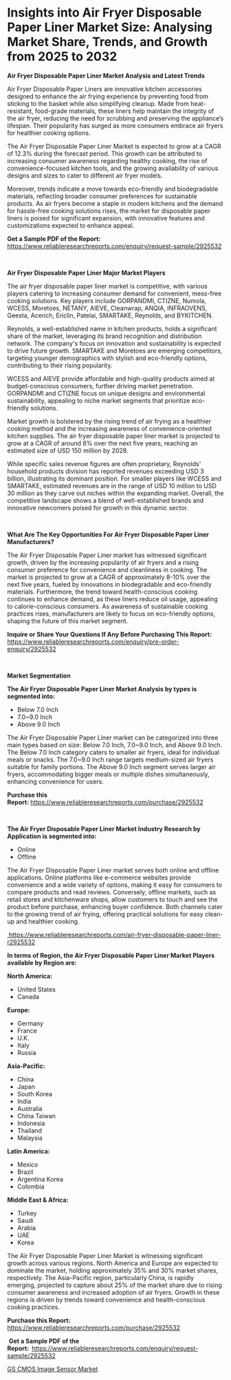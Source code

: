 <p><h1>Insights into Air Fryer Disposable Paper Liner Market Size: Analysing Market Share, Trends, and Growth from 2025 to 2032</h1></p><p><strong>Air Fryer Disposable Paper Liner Market Analysis and Latest Trends</strong></p>
<p><p>Air Fryer Disposable Paper Liners are innovative kitchen accessories designed to enhance the air frying experience by preventing food from sticking to the basket while also simplifying cleanup. Made from heat-resistant, food-grade materials, these liners help maintain the integrity of the air fryer, reducing the need for scrubbing and preserving the appliance’s lifespan. Their popularity has surged as more consumers embrace air fryers for healthier cooking options.</p><p>The Air Fryer Disposable Paper Liner Market is expected to grow at a CAGR of 12.3% during the forecast period. This growth can be attributed to increasing consumer awareness regarding healthy cooking, the rise of convenience-focused kitchen tools, and the growing availability of various designs and sizes to cater to different air fryer models. </p><p>Moreover, trends indicate a move towards eco-friendly and biodegradable materials, reflecting broader consumer preferences for sustainable products. As air fryers become a staple in modern kitchens and the demand for hassle-free cooking solutions rises, the market for disposable paper liners is poised for significant expansion, with innovative features and customizations expected to enhance appeal.</p></p>
<p><strong>Get a Sample PDF of the Report:&nbsp;</strong> <a href="https://www.reliableresearchreports.com/enquiry/request-sample/2925532?utm_campaign=2957&utm_medium=2&utm_source=Github&utm_content=ia&utm_term=12032025&utm_id=air-fryer-disposable-paper-liner">https://www.reliableresearchreports.com/enquiry/request-sample/2925532</a></p>
<p>&nbsp;</p>
<p><strong>Air Fryer Disposable Paper Liner Major Market Players</strong></p>
<p><p>The air fryer disposable paper liner market is competitive, with various players catering to increasing consumer demand for convenient, mess-free cooking solutions. Key players include GORPANDMI, CTIZNE, Numola, WCESS, Moretoes, NETANY, AIEVE, Cleanwrap, ANQIA, INFRAOVENS, Geesta, Acerich, Ericlin, Patelai, SMARTAKE, Reynolds, and BYKITCHEN.</p><p>Reynolds, a well-established name in kitchen products, holds a significant share of the market, leveraging its brand recognition and distribution network. The company's focus on innovation and sustainability is expected to drive future growth. SMARTAKE and Moretoes are emerging competitors, targeting younger demographics with stylish and eco-friendly options, contributing to their rising popularity.</p><p>WCESS and AIEVE provide affordable and high-quality products aimed at budget-conscious consumers, further driving market penetration. GORPANDMI and CTIZNE focus on unique designs and environmental sustainability, appealing to niche market segments that prioritize eco-friendly solutions.</p><p>Market growth is bolstered by the rising trend of air frying as a healthier cooking method and the increasing awareness of convenience-oriented kitchen supplies. The air fryer disposable paper liner market is projected to grow at a CAGR of around 8% over the next five years, reaching an estimated size of USD 150 million by 2028.</p><p>While specific sales revenue figures are often proprietary, Reynolds' household products division has reported revenues exceeding USD 3 billion, illustrating its dominant position. For smaller players like WCESS and SMARTAKE, estimated revenues are in the range of USD 10 million to USD 30 million as they carve out niches within the expanding market. Overall, the competitive landscape shows a blend of well-established brands and innovative newcomers poised for growth in this dynamic sector.</p></p>
<p>&nbsp;</p>
<p><strong>What Are The Key Opportunities For Air Fryer Disposable Paper Liner Manufacturers?</strong></p>
<p><p>The Air Fryer Disposable Paper Liner market has witnessed significant growth, driven by the increasing popularity of air fryers and a rising consumer preference for convenience and cleanliness in cooking. The market is projected to grow at a CAGR of approximately 8-10% over the next five years, fueled by innovations in biodegradable and eco-friendly materials. Furthermore, the trend toward health-conscious cooking continues to enhance demand, as these liners reduce oil usage, appealing to calorie-conscious consumers. As awareness of sustainable cooking practices rises, manufacturers are likely to focus on eco-friendly options, shaping the future of this market segment.</p></p>
<p><strong>Inquire or Share Your Questions If Any Before Purchasing This Report:</strong> <a href="https://www.reliableresearchreports.com/enquiry/pre-order-enquiry/2925532?utm_campaign=2957&utm_medium=2&utm_source=Github&utm_content=ia&utm_term=12032025&utm_id=air-fryer-disposable-paper-liner">https://www.reliableresearchreports.com/enquiry/pre-order-enquiry/2925532</a></p>
<p>&nbsp;</p>
<p><strong>Market Segmentation</strong></p>
<p><strong>The Air Fryer Disposable Paper Liner Market Analysis by types is segmented into:</strong></p>
<p><ul><li>Below 7.0 Inch</li><li>7.0~9.0 Inch</li><li>Above 9.0 Inch</li></ul></p>
<p><p>The Air Fryer Disposable Paper Liner market can be categorized into three main types based on size: Below 7.0 Inch, 7.0~9.0 Inch, and Above 9.0 Inch. The Below 7.0 Inch category caters to smaller air fryers, ideal for individual meals or snacks. The 7.0~9.0 Inch range targets medium-sized air fryers suitable for family portions. The Above 9.0 Inch segment serves larger air fryers, accommodating bigger meals or multiple dishes simultaneously, enhancing convenience for users.</p></p>
<p><strong>Purchase this Report:&nbsp;</strong><a href="https://www.reliableresearchreports.com/purchase/2925532?utm_campaign=2957&utm_medium=2&utm_source=Github&utm_content=ia&utm_term=12032025&utm_id=air-fryer-disposable-paper-liner">https://www.reliableresearchreports.com/purchase/2925532</a></p>
<p>&nbsp;</p>
<p><strong>The Air Fryer Disposable Paper Liner Market Industry Research by Application is segmented into:</strong></p>
<p><ul><li>Online</li><li>Offline</li></ul></p>
<p><p>The Air Fryer Disposable Paper Liner market serves both online and offline applications. Online platforms like e-commerce websites provide convenience and a wide variety of options, making it easy for consumers to compare products and read reviews. Conversely, offline markets, such as retail stores and kitchenware shops, allow customers to touch and see the product before purchase, enhancing buyer confidence. Both channels cater to the growing trend of air frying, offering practical solutions for easy clean-up and healthier cooking.</p></p>
<p><a href="https://www.reliableresearchreports.com/air-fryer-disposable-paper-liner-r2925532?utm_campaign=2957&utm_medium=2&utm_source=Github&utm_content=ia&utm_term=12032025&utm_id=air-fryer-disposable-paper-liner">&nbsp;https://www.reliableresearchreports.com/air-fryer-disposable-paper-liner-r2925532</a></p>
<p><strong>In terms of Region, the Air Fryer Disposable Paper Liner Market Players available by Region are:</strong></p>
<p>
    <p> <strong> North America: </strong>
        <ul>
            <li>United States</li>
            <li>Canada</li>
        </ul>
        </p> 
    <p> <strong> Europe: </strong>
        <ul>
            <li>Germany</li>
            <li>France</li>
            <li>U.K.</li>
            <li>Italy</li>
            <li>Russia</li>
        </ul>
        </p> 
    <p> <strong> Asia-Pacific: </strong>
        <ul>
            <li>China</li>
            <li>Japan</li>
            <li>South Korea</li>
            <li>India</li>
            <li>Australia</li>
            <li>China Taiwan</li>
            <li>Indonesia</li>
            <li>Thailand</li>
            <li>Malaysia</li>
        </ul>
        </p> 
    <p> <strong> Latin America: </strong>
        <ul>
            <li>Mexico</li>
            <li>Brazil</li>
            <li>Argentina Korea</li>
            <li>Colombia</li>
        </ul>
        </p> 
    <p> <strong> Middle East & Africa: </strong>
        <ul>
            <li>Turkey</li>
            <li>Saudi</li>
            <li>Arabia</li>
            <li>UAE</li>
            <li>Korea</li>
        </ul>
    </p>
    </p>
<p><p>The Air Fryer Disposable Paper Liner Market is witnessing significant growth across various regions. North America and Europe are expected to dominate the market, holding approximately 35% and 30% market shares, respectively. The Asia-Pacific region, particularly China, is rapidly emerging, projected to capture about 25% of the market share due to rising consumer awareness and increased adoption of air fryers. Growth in these regions is driven by trends toward convenience and health-conscious cooking practices.</p></p>
<p><strong>Purchase this Report: </strong><a href="https://www.reliableresearchreports.com/purchase/2925532?utm_campaign=2957&utm_medium=2&utm_source=Github&utm_content=ia&utm_term=12032025&utm_id=air-fryer-disposable-paper-liner">https://www.reliableresearchreports.com/purchase/2925532</a></p>
<p>&nbsp;<strong>Get a Sample PDF of the Report:&nbsp;&nbsp;</strong><a href="https://www.reliableresearchreports.com/enquiry/request-sample/2925532?utm_campaign=2957&utm_medium=2&utm_source=Github&utm_content=ia&utm_term=12032025&utm_id=air-fryer-disposable-paper-liner">https://www.reliableresearchreports.com/enquiry/request-sample/2925532</a></p>
<p><strong></strong></p>
<p><p><a href="https://github.com/popupioo/Market-Research-Report-List-1/blob/main/gs-cmos-image-sensor-market.md?utm_campaign=2957&utm_medium=2&utm_source=Github&utm_content=ia&utm_term=12032025&utm_id=air-fryer-disposable-paper-liner">GS CMOS Image Sensor Market</a></p></p>